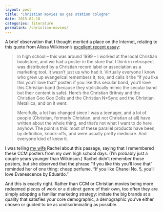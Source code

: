```yaml
---
layout: post
title: "Christian movies as gas station cologne"
date: 2015-02-18
categories: literature
permalink: /christian-movies/
---
```


A brief observation that I thought merited a place on the Internet, relating to this quote from Alissa Wilkinson’s [excellent recent essay](http://blogs.indiewire.com/criticwire/why-christian-artists-dont-want-to-be-christian-artists):
 
> In high school – this was around 1999 – I worked at the local Christian bookstore, and we had a poster in the store that I think in retrospect was distributed by a Christian record label or association as a marketing tool. It wasn’t just us who had it. Virtually everyone I know who grew up evangelical remembers it, too, and calls it the “if you like this you’ll love that” poster: if you like this secular band, you’ll love this Christian band (because they stylistically mimic the secular band but their content is safe). Here’s the Christian Britney and the Christian Goo Goo Dolls and the Christian N*Sync and the Christian Metallica, and on it went.
>
> Mercifully, a lot has changed since I was a teenager, and a lot of people (Christian, formerly Christian, and not Christian at all) have written about the whole thing, and that’s not what I want to do here anyhow. The point is this: most of these parallel products have been, by definition, knock-offs, and were usually pretty mediocre. And everyone kind of knew it.

I was telling [my wife](http://windfallarts.com/) Rachel about this passage, saying that I remembered these CCM posters from my own high school days. (I’m probably just a couple years younger than Wilkinson.) Rachel didn’t remember those posters, but she observed that the phrase “if you like this you’ll love that” reminded her of one thing: cheap perfume. “If you like Chanel No. 5, you’ll love Evanescence by Eduardo.”

And this is exactly right. Rather than CCM or Christian movies being more redeemed pieces of work or a distinct genre of their own, too often they are simply adopting a familiar marketing strategy: imitate the big brands at a quality that satisfies your core demographic, a demographic you’ve either chosen or guided to be as undiscriminating as possible.